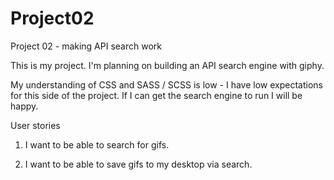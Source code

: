 # Project02
Project 02 - making API search work

This is my project. I'm planning on building an API search engine with giphy. 

My understanding of CSS and SASS / SCSS is low - I have low expectations for this side of the project. If I can get the search engine to run I will be happy.


User stories

1. I want to be able to search for gifs. 

2. I want to be able to save gifs to my desktop via search.